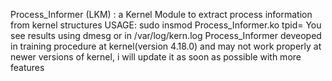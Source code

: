 Process_Informer (LKM) : a Kernel Module to extract process information from kernel structures
              USAGE:
                    sudo insmod Process_Informer.ko tpid=<PID>
You see results using dmesg or in /var/log/kern.log
Process_Informer deveoped in training procedure at kernel(version 4.18.0) and may not work properly at newer versions of kernel, i will update it as soon as possible with more features

